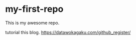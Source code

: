 # my-first-repo
This is my awesome repo.

tutorial this blog.
https://datawokagaku.com/github_register/
